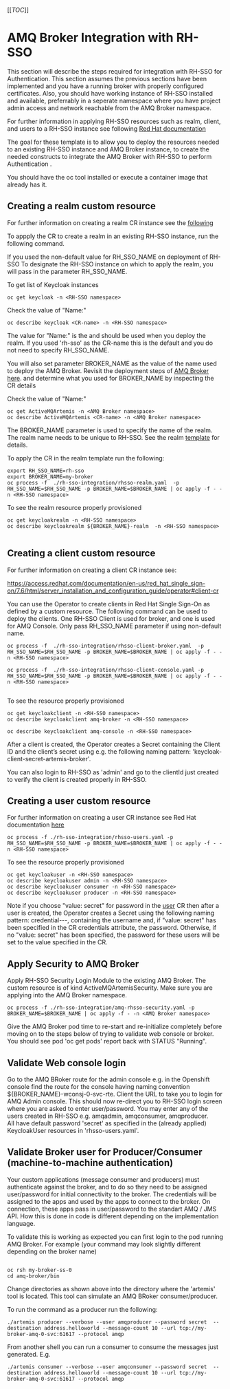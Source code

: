 [[_TOC_]]

# AMQ Broker Integration with RH-SSO
This section will describe the steps required for integration with RH-SSO for Authentication.  This section assumes the previous sections have been implemented and you have a running broker with properly configured certificates. Also, you should have working instance of RH-SSO installed and available, preferrably in a seperate namespace where you have project admin access and network reachable from the AMQ Broker namespace. 

For further information in applying RH-SSO resources such as realm, client, and users to a RH-SSO instance
see following [Red Hat documentation](https://access.redhat.com/documentation/en-us/red_hat_single_sign-on/7.6/html/server_installation_and_configuration_guide/operator#realm-cr)

The goal for these template is to allow you to deploy the resources needed to an existing RH-SSO instance and AMQ Broker instance, to create the needed constructs to integrate the AMQ Broker with RH-SSO to perform Authentication .

You should have the oc tool installed or execute a container image that already has it.


## Creating a realm custom resource 

For further information on creating a realm CR instance see the [following](https://access.redhat.com/documentation/en-us/red_hat_single_sign-on/7.6/html/server_installation_and_configuration_guide/operator#realm-cr)

To appply the CR to create a realm in an existing RH-SSO instance, run the following command.  

If you used the non-default value for RH_SSO_NAME on deployment of RH-SSO 
To designate the RH-SSO instance on which to apply the realm, you will pass in the parameter RH_SSO_NAME.  

To get list of Keycloak instances
``` shell
oc get keycloak -n <RH-SSO namespace>
```

Check the value of "Name:" 
``` shell
oc describe keycloak <CR-name> -n <RH-SSO namespace>
```

The value for "Name:" is the <CR-name> and should be used when you deploy
the realm.   If you used 'rh-sso' as the CR-name this is the default and you do not need to specify
RH_SSO_NAME.  

You will also set parameter BROKER_NAME as the value of the name used to deploy the AMQ Broker. 
Revisit the deployment steps of [AMQ Broker here](../amq-broker/README.md).  and determine what you used for BROKER_NAME by 
inspecting the CR details 

Check the value of "Name:" 
``` shell
oc get ActiveMQArtemis -n <AMQ Broker namespace> 
oc describe ActiveMQArtemis <CR-name> -n <AMQ Broker namespace>
```

The BROKER_NAME parameter is used to specify the name of the realm. The realm name needs to be unique to RH-SSO. 
See the realm [template](./rhsso-realm.yaml) for details. 

To apply the CR in the realm template run the following:

``` shell
export RH_SSO_NAME=rh-sso
export BROKER_NAME=my-broker
oc process -f  ./rh-sso-integration/rhsso-realm.yaml  -p RH_SSO_NAME=$RH_SSO_NAME -p BROKER_NAME=$BROKER_NAME | oc apply -f - -n <RH-SSO namespace>

```

To see the realm resource properly provisioned 

``` shell
oc get keycloakrealm -n <RH-SSO namespace>
oc describe keycloakrealm ${BROKER_NAME}-realm  -n <RH-SSO namespace>


```

## Creating a client custom resource 


For further information on creating a client CR instance see:

https://access.redhat.com/documentation/en-us/red_hat_single_sign-on/7.6/html/server_installation_and_configuration_guide/operator#client-cr

You can use the Operator to create clients in Red Hat Single Sign-On as defined by a custom resource. 
The following command can be used to deploy the clients. One RH-SSO Client is used for broker, and one 
is used for AMQ Console. Only pass RH_SSO_NAME parameter if using non-default name. 

``` shell
oc process -f  ./rh-sso-integration/rhsso-client-broker.yaml  -p RH_SSO_NAME=$RH_SSO_NAME -p BROKER_NAME=$BROKER_NAME | oc apply -f - -n <RH-SSO namespace>

oc process -f  ./rh-sso-integration/rhsso-client-console.yaml -p RH_SSO_NAME=$RH_SSO_NAME -p BROKER_NAME=$BROKER_NAME | oc apply -f - -n <RH-SSO namespace>


```

To see the resource properly provisioned 

``` shell
oc get keycloakclient -n <RH-SSO namespace>
oc describe keycloakclient amq-broker -n <RH-SSO namespace>

oc describe keycloakclient amq-console -n <RH-SSO namespace>

```

After a client is created, the Operator creates a Secret containing the Client ID and the client’s secret
using e.g. the following naming pattern: 'keycloak-client-secret-artemis-broker'.

You can also login to RH-SSO as 'admin' and go to the clientId just created to verify the client is created properly in RH-SSO.


## Creating a user custom resource

For further information on creating a user CR instance see Red Hat documentation [here](https://access.redhat.com/documentation/en-us/red_hat_single_sign-on/7.6/html/server_installation_and_configuration_guide/operator#user-cr)

``` shell
oc process -f ./rh-sso-integration/rhsso-users.yaml -p RH_SSO_NAME=$RH_SSO_NAME -p BROKER_NAME=$BROKER_NAME | oc apply -f - -n <RH-SSO namespace>
```
To see the resource properly provisioned 

``` shell
oc get keycloakuser -n <RH-SSO namespace>
oc describe keycloakuser admin -n <RH-SSO namespace>
oc describe keycloakuser consumer -n <RH-SSO namespace>
oc describe keycloakuser producer -n <RH-SSO namespace>
```

Note if you choose "value: secret" for password in the [user](./rhsso-users.yaml) CR then after a user is created, the Operator creates a Secret using the following naming pattern: credential-<realm name>-<username>-<namespace>, containing the username and, if "value: secret" has been specified in the CR credentials attribute, the password. 
Otherwise, if no "value: secret" has been specified, the password for these users will be set to the value specified in the CR.

## Apply Security to AMQ Broker 

Apply RH-SSO Security Login Module to the existing AMQ Broker.  The custom resource is of kind ActiveMQArtemisSecurity.
Make sure you are applying into the AMQ Broker namespace.

``` shell
oc process -f ./rh-sso-integration/amq-rhsso-security.yaml -p BROKER_NAME=$BROKER_NAME | oc apply -f - -n <AMQ Broker namespace>
```

Give the AMQ Broker pod time to re-start and re-initialize completely before moving on to the steps below of trying to validate web console or broker.  You should see pod 'oc get pods' report back with STATUS "Running".  

## Validate Web console login 

Go to the AMQ BRoker route for the admin console e.g. in the Openshift console find the route for 
the console having naming convention ${BROKER_NAME}-wconsj-0-svc-rte.
Client the URL to take you to login for AMQ Admin console. This should now re-direct you
to RH-SSO login screen where you are asked to enter user/password. 
You may enter any of the users created in RH-SSO e.g. amqadmin, amqconsumer, amqproducer.  
All have default password 'secret' as specified in the (already applied) KeycloakUser resources in 'rhsso-users.yaml'. 

## Validate Broker user for Producer/Consumer (machine-to-machine authentication)

Your custom applications (message consumer and producers) must authenticate against the broker, and to 
do so they need to be assigned user/password for initial connectivity to the broker.  The credentials will be
assigned to the apps and used by the apps to connect to the broker.  On connection, these apps pass in user/password to the
standart AMQ / JMS API. How this is done in code is different depending on the implementation language.  

To validate this is working as expected you can 
first login to the pod running AMQ Broker. For example (your command may look slightly different depending on the broker name)

``` shell

oc rsh my-broker-ss-0
cd amq-broker/bin

```
Change directories as shown above into the directory where the 'artemis' tool is located.  This tool can simulate an
AMQ BRoker consumer/producer. 

To run the command as a producer run the following:

``` shell
./artemis producer --verbose --user amqproducer --password secret  --destination address.helloworld --message-count 10 --url tcp://my-broker-amq-0-svc:61617 --protocol amqp

```
From another shell you can run a consumer to consume the messages just generated. E.g. 

``` shell
./artemis consumer --verbose --user amqconsumer --password secret  --destination address.helloworld --message-count 10 --url tcp://my-broker-amq-0-svc:61617 --protocol amqp

```



